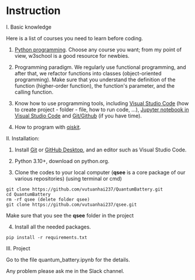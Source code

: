 # **Instruction**

I. Basic knowledge

Here is a list of courses you need to learn before coding.

1. [Python programming](https://www.w3schools.com/python/). Choose any course you want; from my point of view, w3school is a good resource for newbies.

2. Programming paradigm. We regularly use functional programming, and after that, we refactor functions into classes (object-oriented programming). Make sure that you understand the definition of the function (higher-order function), the function's parameter, and the calling function.

3. Know how to use programming tools, including [Visual Studio Code](https://youtu.be/B-s71n0dHUk?si=J9WeW0wnW-040XGi) (how to create project - folder - file, how to run code, ...), [Jupyter notebook in Visual Studio Code](https://youtu.be/DA6ZAHBPF1U?si=biEPT0TpUhCsek4K) and [Git/Github](https://youtu.be/HkdAHXoRtos?si=C9V_QZJvkvOv3JWc) (if you have time).

4. How to program with [qiskit](https://youtube.com/playlist?list=PLOFEBzvs-Vvp2xg9-POLJhQwtVktlYGbY&si=_MtET8APVPHDZP7Z).

II. Installation:

1. Install [Git](https://git-scm.com/) or [GitHub Desktop](https://desktop.github.com/), and an editor such as Visual Studio Code.

2. Python 3.10+, download on python.org.

3. Clone the codes to your local computer (**qsee** is a core package of our various repositories) (using terminal or cmd)
```
git clone https://github.com/vutuanhai237/QuantumBattery.git
cd QuantumBattery
rm -rf qsee (delete folder qsee)
git clone https://github.com/vutuanhai237/qsee.git
```

Make sure that you see the **qsee** folder in the project

4. Install all the needed packages.
```
pip install -r requirements.txt
```
III. Project

Go to the file quantum_battery.ipynb for the details.

Any problem please ask me in the Slack channel.